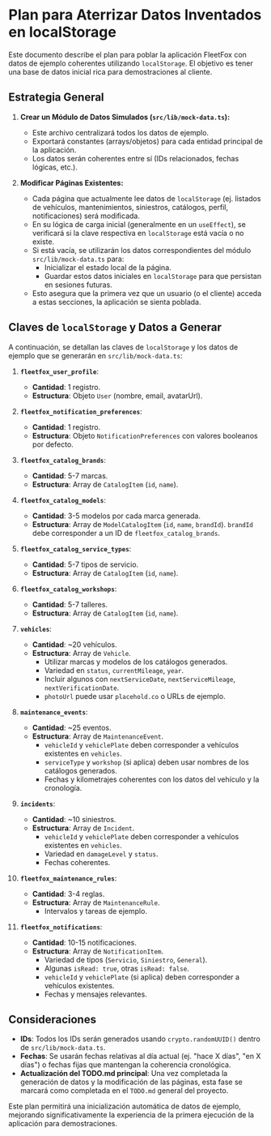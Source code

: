 
# Plan para Aterrizar Datos Inventados en localStorage

Este documento describe el plan para poblar la aplicación FleetFox con datos de ejemplo coherentes utilizando `localStorage`. El objetivo es tener una base de datos inicial rica para demostraciones al cliente.

## Estrategia General

1.  **Crear un Módulo de Datos Simulados (`src/lib/mock-data.ts`):**
    *   Este archivo centralizará todos los datos de ejemplo.
    *   Exportará constantes (arrays/objetos) para cada entidad principal de la aplicación.
    *   Los datos serán coherentes entre sí (IDs relacionados, fechas lógicas, etc.).

2.  **Modificar Páginas Existentes:**
    *   Cada página que actualmente lee datos de `localStorage` (ej. listados de vehículos, mantenimientos, siniestros, catálogos, perfil, notificaciones) será modificada.
    *   En su lógica de carga inicial (generalmente en un `useEffect`), se verificará si la clave respectiva en `localStorage` está vacía o no existe.
    *   Si está vacía, se utilizarán los datos correspondientes del módulo `src/lib/mock-data.ts` para:
        *   Inicializar el estado local de la página.
        *   Guardar estos datos iniciales en `localStorage` para que persistan en sesiones futuras.
    *   Esto asegura que la primera vez que un usuario (o el cliente) acceda a estas secciones, la aplicación se sienta poblada.

## Claves de `localStorage` y Datos a Generar

A continuación, se detallan las claves de `localStorage` y los datos de ejemplo que se generarán en `src/lib/mock-data.ts`:

1.  **`fleetfox_user_profile`**:
    *   **Cantidad**: 1 registro.
    *   **Estructura**: Objeto `User` (nombre, email, avatarUrl).

2.  **`fleetfox_notification_preferences`**:
    *   **Cantidad**: 1 registro.
    *   **Estructura**: Objeto `NotificationPreferences` con valores booleanos por defecto.

3.  **`fleetfox_catalog_brands`**:
    *   **Cantidad**: 5-7 marcas.
    *   **Estructura**: Array de `CatalogItem` (`id`, `name`).

4.  **`fleetfox_catalog_models`**:
    *   **Cantidad**: 3-5 modelos por cada marca generada.
    *   **Estructura**: Array de `ModelCatalogItem` (`id`, `name`, `brandId`). `brandId` debe corresponder a un ID de `fleetfox_catalog_brands`.

5.  **`fleetfox_catalog_service_types`**:
    *   **Cantidad**: 5-7 tipos de servicio.
    *   **Estructura**: Array de `CatalogItem` (`id`, `name`).

6.  **`fleetfox_catalog_workshops`**:
    *   **Cantidad**: 5-7 talleres.
    *   **Estructura**: Array de `CatalogItem` (`id`, `name`).

7.  **`vehicles`**:
    *   **Cantidad**: ~20 vehículos.
    *   **Estructura**: Array de `Vehicle`.
        *   Utilizar marcas y modelos de los catálogos generados.
        *   Variedad en `status`, `currentMileage`, `year`.
        *   Incluir algunos con `nextServiceDate`, `nextServiceMileage`, `nextVerificationDate`.
        *   `photoUrl` puede usar `placehold.co` o URLs de ejemplo.

8.  **`maintenance_events`**:
    *   **Cantidad**: ~25 eventos.
    *   **Estructura**: Array de `MaintenanceEvent`.
        *   `vehicleId` y `vehiclePlate` deben corresponder a vehículos existentes en `vehicles`.
        *   `serviceType` y `workshop` (si aplica) deben usar nombres de los catálogos generados.
        *   Fechas y kilometrajes coherentes con los datos del vehículo y la cronología.

9.  **`incidents`**:
    *   **Cantidad**: ~10 siniestros.
    *   **Estructura**: Array de `Incident`.
        *   `vehicleId` y `vehiclePlate` deben corresponder a vehículos existentes en `vehicles`.
        *   Variedad en `damageLevel` y `status`.
        *   Fechas coherentes.

10. **`fleetfox_maintenance_rules`**:
    *   **Cantidad**: 3-4 reglas.
    *   **Estructura**: Array de `MaintenanceRule`.
        *   Intervalos y tareas de ejemplo.

11. **`fleetfox_notifications`**:
    *   **Cantidad**: 10-15 notificaciones.
    *   **Estructura**: Array de `NotificationItem`.
        *   Variedad de tipos (`Servicio`, `Siniestro`, `General`).
        *   Algunas `isRead: true`, otras `isRead: false`.
        *   `vehicleId` y `vehiclePlate` (si aplica) deben corresponder a vehículos existentes.
        *   Fechas y mensajes relevantes.

## Consideraciones

*   **IDs**: Todos los IDs serán generados usando `crypto.randomUUID()` dentro de `src/lib/mock-data.ts`.
*   **Fechas**: Se usarán fechas relativas al día actual (ej. "hace X días", "en X días") o fechas fijas que mantengan la coherencia cronológica.
*   **Actualización del TODO.md principal**: Una vez completada la generación de datos y la modificación de las páginas, esta fase se marcará como completada en el `TODO.md` general del proyecto.

Este plan permitirá una inicialización automática de datos de ejemplo, mejorando significativamente la experiencia de la primera ejecución de la aplicación para demostraciones.

